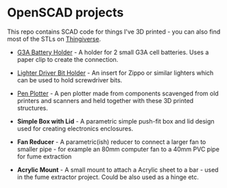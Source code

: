 # OpenSCAD projects
This repo contains SCAD code for things I've 3D printed - you can also find most of the STLs on
[Thingiverse](https://www.thingiverse.com/darkmidnight/designs).

* [G3A Battery Holder](https://www.thingiverse.com/thing:2996917) - A holder for 2 small G3A cell batteries. Uses a paper clip to create the connection.

* [Lighter Driver Bit Holder](https://www.thingiverse.com/thing:3008641) - An insert for Zippo or similar lighters which can be used to hold screwdriver bits.

* [Pen Plotter](https://www.darkmidnight.co.uk/2019/05/pen-plotter-part-2-electronics-and.html) - A pen plotter made from components scavenged from old printers and scanners and held together with these 3D printed structures.

* **Simple Box with Lid** - A parametric simple push-fit box and lid design used for creating electronics enclosures.

* **Fan Reducer** - A parametric(ish) reducer to connect a larger fan to smaller pipe - for example an 80mm computer fan to a 40mm PVC pipe for fume extraction

* **Acrylic Mount** - A small mount to attach a Acrylic sheet to a bar - used in the fume extractor project. Could be also used as a hinge etc.

